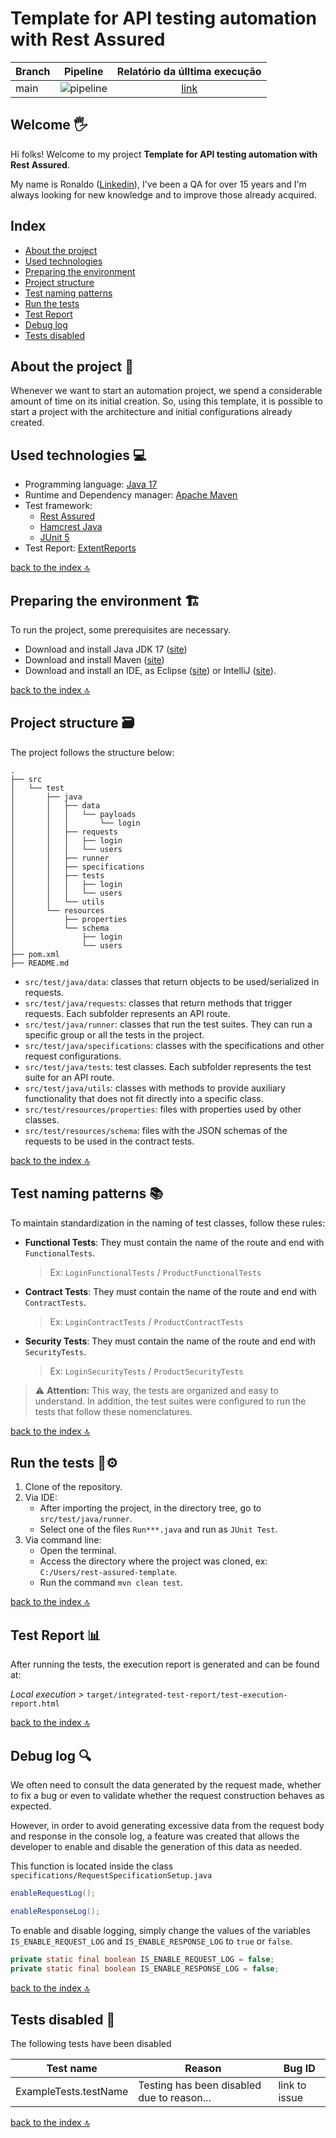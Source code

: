 # Template for API testing automation with Rest Assured

| Branch |                                              Pipeline                                              |              Relatório da úlltima execução              |
|--------|:--------------------------------------------------------------------------------------------------:|:-------------------------------------------------------:|
| main   | ![pipeline](https://github.com/rqcruz/rest-assured-template/actions/workflows/maven.yml/badge.svg) | [link](https://rqcruz.github.io/rest-assured-template/) |

## Welcome 🖐️

Hi folks! Welcome to my project **Template for API testing automation with Rest Assured**.

My name is Ronaldo ([Linkedin](https://www.linkedin.com/in/ronaldo-cruz-58b02ab)), I've been a QA for over 15 years and
I'm always looking for new knowledge and to improve those already acquired.
<br/>

## Index<a name="index"></a>

+ [About the project](#about)
+ [Used technologies](#technologies)
+ [Preparing the environment](#prep-env)
+ [Project structure](#structure)
+ [Test naming patterns](#name-patterns)
+ [Run the tests](#test-running)
+ [Test Report](#test-report)
+ [Debug log](#debug-log)
+ [Tests disabled](#tests-disabled)

## About the project 💪 <a name="about"></a>

Whenever we want to start an automation project, we spend a considerable amount of time on its initial creation. So,
using this template, it is possible to start a project with the architecture and initial configurations already created.
<br/>

## Used technologies 💻 <a name="technologies"></a>

* Programming language: [Java 17](https://www.oracle.com/java/technologies/downloads/?er=221886#java17)
* Runtime and Dependency manager: [Apache Maven](https://maven.apache.org/)
* Test framework:
    * [Rest Assured](https://rest-assured.io/)
    * [Hamcrest Java](http://hamcrest.org/JavaHamcrest/)
    * [JUnit 5](https://junit.org/junit5/)
* Test Report: [ExtentReports](https://extentreports.com/)

[back to the index 🔝](#index)

## Preparing the environment 🏗️ <a name="prep-env"></a>

To run the project, some prerequisites are necessary.

* Download and install Java JDK 17 ([site](https://www.oracle.com/java/technologies/downloads/?er=221886#java17))
* Download and install Maven ([site](https://maven.apache.org/download.cgi))
* Download and install an IDE, as Eclipse ([site](https://www.eclipse.org/downloads/)) or
  IntelliJ ([site](https://www.jetbrains.com/pt-br/idea/)).

[back to the index 🔝](#index)
<br/>

## Project structure 🗃️ <a name="structure"></a>

The project follows the structure below:

```
.
├── src
│   └── test
│       ├── java
│       │   ├── data
│       │   │   └── payloads
│       │   │       └── login
│       │   ├── requests
│       │   │   ├── login
│       │   │   └── users
│       │   ├── runner
│       │   ├── specifications
│       │   ├── tests
│       │   │   ├── login
│       │   │   └── users
│       │   └── utils
│       └── resources
│           ├── properties
│           └── schema
│               ├── login
│               └── users
├── pom.xml
├── README.md
```

- `src/test/java/data`: classes that return objects to be used/serialized in requests.
- `src/test/java/requests`: classes that return methods that trigger requests. Each subfolder represents an API route.
- `src/test/java/runner`: classes that run the test suites. They can run a specific group or all the tests in the
  project.
- `src/test/java/specifications`: classes with the specifications and other request configurations.
- `src/test/java/tests`: test classes. Each subfolder represents the test suite for an API route.
- `src/test/java/utils`: classes with methods to provide auxiliary functionality that does not fit directly into a
  specific class.
- `src/test/resources/properties`: files with properties used by other classes.
- `src/test/resources/schema`: files with the JSON schemas of the requests to be used in the contract tests.

[back to the index 🔝](#index)
<br/>

## Test naming patterns 📚 <a name="name-patterns"></a>

To maintain standardization in the naming of test classes, follow these rules:

- **Functional Tests**: They must contain the name of the route and end with `FunctionalTests`.

  > Ex: `LoginFunctionalTests` / `ProductFunctionalTests`

- **Contract Tests**: They must contain the name of the route and end with `ContractTests`.

  > Ex: `LoginContractTests` / `ProductContractTests`

- **Security Tests**: They must contain the name of the route and end with `SecurityTests`.

  > Ex: `LoginSecurityTests` / `ProductSecurityTests`

> ⚠️ **Attention:** This way, the tests are organized and easy to understand. In addition, the test suites were
> configured to run the tests that follow these nomenclatures.

[back to the index 🔝](#index)

## Run the tests 🦾⚙️ <a name="test-running"></a>

1. Clone of the repository.
2. Via IDE:
    - After importing the project, in the directory tree, go to `src/test/java/runner`.
    - Select one of the files `Run***.java` and run as `JUnit Test`.
3. Via command line:
    - Open the terminal.
    - Access the directory where the project was cloned, ex: `C:/Users/rest-assured-template`.
    - Run the command `mvn clean test`.

[back to the index 🔝](#index)

## Test Report 📊 <a name="test-report"></a>

After running the tests, the execution report is generated and can be found at:

*Local execution >*
`target/integrated-test-report/test-execution-report.html`

[back to the index 🔝](#index)

## Debug log 🔍 <a name="debug-log"></a>

We often need to consult the data generated by the request made, whether to fix a bug or even to validate whether the
request construction behaves as expected.

However, in order to avoid generating excessive data from the request body and response in the console log, a feature
was created that allows the developer to enable and disable the generation of this data as needed.

This function is located inside the class `specifications/RequestSpecificationSetup.java`

```java
enableRequestLog();

enableResponseLog();
```

To enable and disable logging, simply change the values of the variables `IS_ENABLE_REQUEST_LOG`
and `IS_ENABLE_RESPONSE_LOG` to `true` or `false`.

```java
private static final boolean IS_ENABLE_REQUEST_LOG = false;
private static final boolean IS_ENABLE_RESPONSE_LOG = false;
```

[back to the index 🔝](#index)
<br/>

## Tests disabled 🚫 <a name="tests-disabled"></a>

The following tests have been disabled

| Test name             | Reason                                     | Bug ID        |
|-----------------------|--------------------------------------------|---------------|
| ExampleTests.testName | Testing has been disabled due to reason... | link to issue |

[back to the index 🔝](#index)
<br/>
